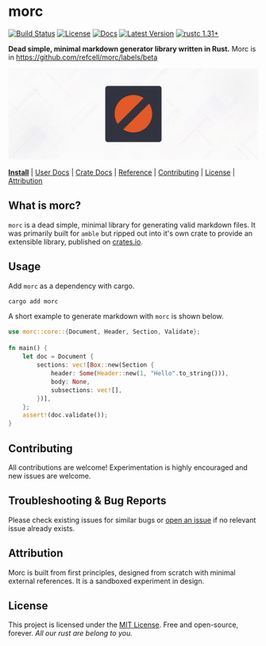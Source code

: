 # morc 

[![Build Status]][actions]
[![License]][mit-license]
[![Docs]][Docs-rs]
[![Latest Version]][crates.io]
[![rustc 1.31+]][Rust 1.31]

[Build Status]: https://img.shields.io/github/actions/workflow/status/refcell/morc/ci.yml?branch=main
[actions]: https://github.com/refcell/morc/actions?query=branch%3Amain
[Latest Version]: https://img.shields.io/crates/v/morc.svg
[crates.io]: https://crates.io/crates/morc
[rustc 1.31+]: https://img.shields.io/badge/rustc_1.31+-lightgray.svg
[Rust 1.31]: https://blog.rust-lang.org/2018/12/06/Rust-1.31-and-rust-2018.html
[License]: https://img.shields.io/badge/license-MIT-7795AF.svg
[mit-license]: https://github.com/refcell/morc/blob/main/LICENSE.md
[Docs-rs]: https://docs.rs/morc/
[Docs]: https://img.shields.io/docsrs/morc.svg?color=319e8c&label=docs.rs

**Dead simple, minimal markdown generator library written in Rust.** Morc is in https://github.com/refcell/morc/labels/beta

![](https://raw.githubusercontent.com/refcell/morc/main/etc/banner.png)

**[Install](#usage)**
| [User Docs](#what-is-morc)
| [Crate Docs][crates.io]
| [Reference][Docs-rs]
| [Contributing](#contributing)
| [License](#license)
| [Attribution](#attribution)

## What is morc?

`morc` is a dead simple, minimal library for generating
valid markdown files. It was primarily built for `amble`
but ripped out into it's own crate to provide an extensible
library, published on [crates.io][crates.io].

## Usage

Add `morc` as a dependency with cargo.

```bash,ignore
cargo add morc
```

A short example to generate markdown with `morc` is shown below.

```rust
use morc::core::{Document, Header, Section, Validate};

fn main() {
    let doc = Document {
        sections: vec![Box::new(Section {
            header: Some(Header::new(1, "Hello".to_string())),
            body: None,
            subsections: vec![],
        })],
    };
    assert!(doc.validate());
}
```

## Contributing

All contributions are welcome! Experimentation is highly encouraged
and new issues are welcome.

## Troubleshooting & Bug Reports

Please check existing issues for similar bugs or
[open an issue](https://github.com/refcell/morc/issues/new)
if no relevant issue already exists.

## Attribution

Morc is built from first principles, designed from scratch with
minimal external references. It is a sandboxed experiment in design.

## License

This project is licensed under the [MIT License](LICENSE.md).
Free and open-source, forever.
*All our rust are belong to you.*
